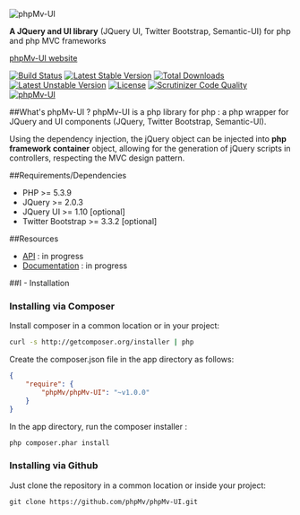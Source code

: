 ![phpMv-UI](http://angular.kobject.net/git/phalconist/phpMv-UI-git.png "Phalcon jquery")

**A JQuery and UI library** (JQuery UI, Twitter Bootstrap, Semantic-UI) for php and php MVC frameworks

[phpMv-UI website](http://phpmv-ui.kobject.net/)

[![Build Status](https://travis-ci.org/jcheron/phpMv-UI-tests-suite.svg?branch=master)](https://travis-ci.org/jcheron/phpMv-UI-tests-suite)
[![Latest Stable Version](https://poser.pugx.org/jcheron/phpMv-UI/v/stable)](https://packagist.org/packages/phpmv/php-mv-ui) [![Total Downloads](https://poser.pugx.org/jcheron/phpMv-UI/downloads)](https://packagist.org/packages/phpmv/php-mv-ui) [![Latest Unstable Version](https://poser.pugx.org/jcheron/phpMv-UI/v/unstable)](https://packagist.org/packages/phpmv/php-mv-ui) [![License](https://poser.pugx.org/jcheron/phpMv-UI/license)](https://packagist.org/packages/phpmv/php-mv-ui)
[![Scrutinizer Code Quality](https://scrutinizer-ci.com/g/phpMv/phpMv-UI/badges/quality-score.png?b=master)](https://scrutinizer-ci.com/g/phpMv/phpMv-UI/?branch=master)
<a href="http://phalconist.com/jcheron/phpMv-UI" target="_blank">
![phpMv-UI](http://phalconist.com/jcheron/phpMv-UI/default.svg)
</a>


##What's phpMv-UI ?
phpMv-UI is a php library for php : a php wrapper for JQuery and UI components (JQuery, Twitter Bootstrap, Semantic-UI).

Using the dependency injection, the jQuery object can be injected into **php framework container** object, allowing for the generation of jQuery scripts in controllers, respecting the MVC design pattern.

##Requirements/Dependencies

* PHP >= 5.3.9
* JQuery >= 2.0.3
* JQuery UI >= 1.10 [optional]
* Twitter Bootstrap >= 3.3.2 [optional]

##Resources
* [API](http://api.kobject.net/phpMv-UI/) : in progress
* [Documentation](http://slamwiki.kobject.net/en/slam4/php/phalcon/jquery) : in progress

##I - Installation

### Installing via Composer

Install composer in a common location or in your project:

```bash
curl -s http://getcomposer.org/installer | php
```
Create the composer.json file in the app directory as follows:

```json
{
    "require": {
        "phpMv/phpMv-UI": "~v1.0.0"
    }
}
```
In the app directory, run the composer installer :

```bash
php composer.phar install
```

### Installing via Github

Just clone the repository in a common location or inside your project:

```
git clone https://github.com/phpMv/phpMv-UI.git
```
